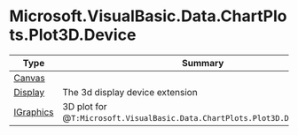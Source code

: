 ﻿
# Microsoft.VisualBasic.Data.ChartPlots.Plot3D.Device

|Type|Summary|
|----|-------|
|[Canvas](./Canvas.md)||
|[Display](./Display.md)|The 3d display device extension|
|[IGraphics](./IGraphics.md)|3D plot for @``T:Microsoft.VisualBasic.Data.ChartPlots.Plot3D.Device.Canvas``|

